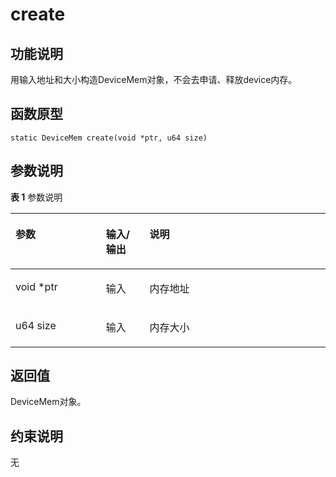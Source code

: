 # create<a name="ZH-CN_TOPIC_0000001994467520"></a>

## 功能说明<a name="zh-cn_topic_0000001960184589_section9902mcpsimp"></a>

用输入地址和大小构造DeviceMem对象，不会去申请、释放device内存。

## 函数原型<a name="zh-cn_topic_0000001960184589_section9899mcpsimp"></a>

```
static DeviceMem create(void *ptr, u64 size)
```

## 参数说明<a name="zh-cn_topic_0000001960184589_section9905mcpsimp"></a>

**表 1**  参数说明

<a name="zh-cn_topic_0000001960184589_table9907mcpsimp"></a>
<table><thead align="left"><tr id="zh-cn_topic_0000001960184589_row9914mcpsimp"><th class="cellrowborder" valign="top" width="28.71%" id="mcps1.2.4.1.1"><p id="zh-cn_topic_0000001960184589_p9916mcpsimp"><a name="zh-cn_topic_0000001960184589_p9916mcpsimp"></a><a name="zh-cn_topic_0000001960184589_p9916mcpsimp"></a>参数</p>
</th>
<th class="cellrowborder" valign="top" width="13.86%" id="mcps1.2.4.1.2"><p id="zh-cn_topic_0000001960184589_p9918mcpsimp"><a name="zh-cn_topic_0000001960184589_p9918mcpsimp"></a><a name="zh-cn_topic_0000001960184589_p9918mcpsimp"></a>输入/输出</p>
</th>
<th class="cellrowborder" valign="top" width="57.43000000000001%" id="mcps1.2.4.1.3"><p id="zh-cn_topic_0000001960184589_p9920mcpsimp"><a name="zh-cn_topic_0000001960184589_p9920mcpsimp"></a><a name="zh-cn_topic_0000001960184589_p9920mcpsimp"></a>说明</p>
</th>
</tr>
</thead>
<tbody><tr id="zh-cn_topic_0000001960184589_row9922mcpsimp"><td class="cellrowborder" valign="top" width="28.71%" headers="mcps1.2.4.1.1 "><p id="zh-cn_topic_0000001960184589_p9924mcpsimp"><a name="zh-cn_topic_0000001960184589_p9924mcpsimp"></a><a name="zh-cn_topic_0000001960184589_p9924mcpsimp"></a>void *ptr</p>
</td>
<td class="cellrowborder" valign="top" width="13.86%" headers="mcps1.2.4.1.2 "><p id="zh-cn_topic_0000001960184589_p9926mcpsimp"><a name="zh-cn_topic_0000001960184589_p9926mcpsimp"></a><a name="zh-cn_topic_0000001960184589_p9926mcpsimp"></a>输入</p>
</td>
<td class="cellrowborder" valign="top" width="57.43000000000001%" headers="mcps1.2.4.1.3 "><p id="zh-cn_topic_0000001960184589_p9928mcpsimp"><a name="zh-cn_topic_0000001960184589_p9928mcpsimp"></a><a name="zh-cn_topic_0000001960184589_p9928mcpsimp"></a>内存地址</p>
</td>
</tr>
<tr id="zh-cn_topic_0000001960184589_row9929mcpsimp"><td class="cellrowborder" valign="top" width="28.71%" headers="mcps1.2.4.1.1 "><p id="zh-cn_topic_0000001960184589_p9931mcpsimp"><a name="zh-cn_topic_0000001960184589_p9931mcpsimp"></a><a name="zh-cn_topic_0000001960184589_p9931mcpsimp"></a>u64 size</p>
</td>
<td class="cellrowborder" valign="top" width="13.86%" headers="mcps1.2.4.1.2 "><p id="zh-cn_topic_0000001960184589_p9933mcpsimp"><a name="zh-cn_topic_0000001960184589_p9933mcpsimp"></a><a name="zh-cn_topic_0000001960184589_p9933mcpsimp"></a>输入</p>
</td>
<td class="cellrowborder" valign="top" width="57.43000000000001%" headers="mcps1.2.4.1.3 "><p id="zh-cn_topic_0000001960184589_p9935mcpsimp"><a name="zh-cn_topic_0000001960184589_p9935mcpsimp"></a><a name="zh-cn_topic_0000001960184589_p9935mcpsimp"></a>内存大小</p>
</td>
</tr>
</tbody>
</table>

## 返回值<a name="zh-cn_topic_0000001960184589_section9936mcpsimp"></a>

DeviceMem对象。

## 约束说明<a name="zh-cn_topic_0000001960184589_section9939mcpsimp"></a>

无

